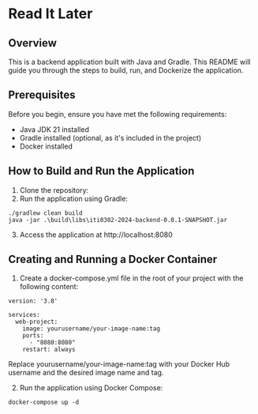 # Read It Later

## Overview

This is a backend application built with Java and Gradle. This README will guide you through the steps to build, run, and Dockerize the application.

## Prerequisites

Before you begin, ensure you have met the following requirements:

- Java JDK 21 installed
- Gradle installed (optional, as it's included in the project)
- Docker installed

## How to Build and Run the Application

1. Clone the repository:
2. Run the application using Gradle:
```
./gradlew clean build
java -jar .\build\libs\iti0302-2024-backend-0.0.1-SNAPSHOT.jar
```
3. Access the application at http://localhost:8080

## Creating and Running a Docker Container

1. Create a docker-compose.yml file in the root of your project with the following content:
```
version: '3.8'

services:
  web-project:
    image: yourusername/your-image-name:tag
    ports:
      - "8080:8080"
    restart: always

```
Replace yourusername/your-image-name:tag with your Docker Hub username and the desired image name and tag.

2. Run the application using Docker Compose:
```
docker-compose up -d
```


